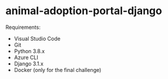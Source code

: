 # animal-adoption-portal-django

Requirements:
- Visual Studio Code
- Git
- Python 3.8.x
- Azure CLI
- Django 3.1.x
- Docker (only for the final challenge)
